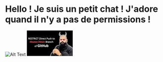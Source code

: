 # Hello ! Je suis un petit chat ! J'adore quand il n'y a pas de permissions !
![Alt Text](https://media.giphy.com/media/vFKqnCdLPNOKc/giphy.gif)
![Alt](./evil_github.jpeg)